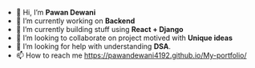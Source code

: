 - 👋 Hi, I’m **Pawan Dewani**
- 🔭 I’m currently working on **Backend**
- 🌱 I’m currently building stuff using **React + Django**
- 👯 I’m looking to collaborate on project motived with **Unique ideas**
- 🤔 I’m looking for help with understanding **DSA**.
- 📫 How to reach me https://pawandewani4192.github.io/My-portfolio/

<!---
PawanDewani4192/PawanDewani4192 is a ✨ special ✨ repository because its `README.md` (this file) appears on your GitHub profile.
You can click the Preview link to take a look at your changes.
--->
